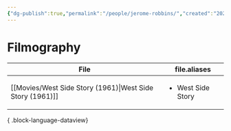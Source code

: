 ```yaml
---
{"dg-publish":true,"permalink":"/people/jerome-robbins/","created":"2024-06-17","updated":"2025-03-13"}
---
```



# Filmography

| File                                                         | file.aliases                      |
| ------------------------------------------------------------ | --------------------------------- |
| [[Movies/West Side Story (1961)\|West Side Story (1961)]] | <ul><li>West Side Story</li></ul> |

{ .block-language-dataview}
